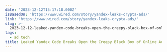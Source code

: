 ```yaml
---
date: '2023-12-12T15:17:18.000Z'
isBasedOn: 'https://www.wired.com/story/yandex-leaks-crypta-ads/'
link: 'https://www.wired.com/story/yandex-leaks-crypta-ads/'
slug: >-
  2023-12-12-leaked-yandex-code-breaks-open-the-creepy-black-box-of-online-advertising-or
tags:
  - ad tech
title: Leaked Yandex Code Breaks Open the Creepy Black Box of Online Advertising |
---
```


